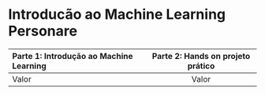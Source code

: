 # Introducão ao Machine Learning Personare
Parte 1: Introdução ao Machine Learning  | Parte 2: Hands on projeto prático |
:--------- | :------: | 
Valor |  Valor |
